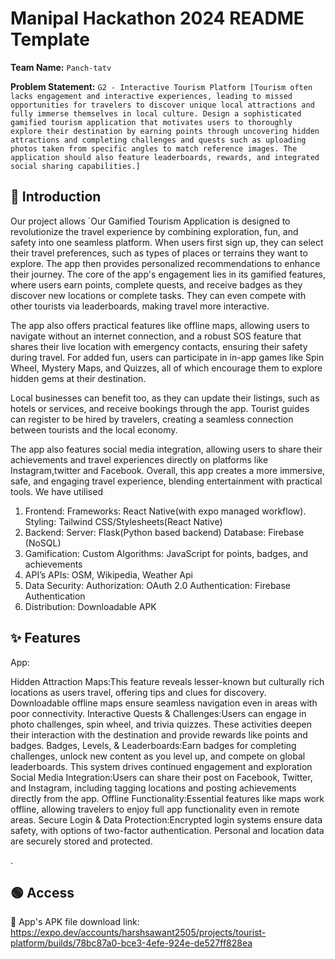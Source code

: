 # Manipal Hackathon 2024 README Template

**Team Name:** `Panch-tatv`

**Problem Statement:** `G2 - Interactive Tourism Platform
[Tourism often lacks engagement and interactive experiences, leading to missed opportunities for travelers to discover unique local attractions and fully immerse themselves in local culture. Design a sophisticated gamified tourism application that motivates users to thoroughly explore their destination by earning points through uncovering hidden attractions and completing challenges and quests such as uploading photos taken from specific angles to match reference images. The application should also feature leaderboards, rewards, and integrated social sharing capabilities.]`

## 📜 Introduction

Our project allows `Our Gamified Tourism Application is designed to revolutionize the travel experience by combining exploration, fun, and safety into one seamless platform. When users first sign up, they can select their travel preferences, such as types of places or terrains they want to explore. The app then provides personalized recommendations to enhance their journey. The core of the app's engagement lies in its gamified features, where users earn points, complete quests, and receive badges as they discover new locations or complete tasks. They can even compete with other tourists via leaderboards, making travel more interactive.

The app also offers practical features like offline maps, allowing users to navigate without an internet connection, and a robust SOS  feature that shares their live location with emergency contacts, ensuring their safety during travel. For added fun, users can participate in in-app games like Spin Wheel, Mystery Maps, and Quizzes, all of which encourage them to explore hidden gems at their destination.

Local businesses can benefit too, as they can update their listings, such as hotels or services, and receive bookings through the app. Tourist guides can register to be hired by travelers, creating a seamless connection between tourists and the local economy. 

The app also features social media integration, allowing users to share their achievements and travel experiences directly on platforms like Instagram,twitter and Facebook. Overall, this app creates a more immersive, safe, and engaging travel experience, blending entertainment with practical tools.
  We have utilised 
  1. Frontend:
  Frameworks: React Native(with expo managed workflow).
  Styling:  Tailwind CSS/Stylesheets(React Native)
  2. Backend:
  Server: Flask(Python based backend) 
  Database: Firebase (NoSQL)
  3. Gamification:
  Custom Algorithms: JavaScript for points, badges, and achievements
  4. API’s
  APIs: OSM, Wikipedia, Weather Api
  5. Data Security:
  Authorization: OAuth 2.0
  Authentication: Firebase Authentication
  6. Distribution:
  Downloadable APK
  

## ✨ Features

App:

Hidden Attraction Maps:This feature reveals lesser-known but culturally rich locations as users travel, offering tips and clues for discovery. Downloadable offline maps ensure seamless navigation even in areas with poor connectivity.
Interactive Quests & Challenges:Users can engage in photo challenges, spin wheel, and trivia quizzes. These activities deepen their interaction with the destination and provide rewards like points and badges.
Badges, Levels, & Leaderboards:Earn badges for completing challenges, unlock new content as you level up, and compete on global leaderboards. This system drives continued engagement and exploration
Social Media Integration:Users can share their post on Facebook, Twitter, and Instagram, including tagging locations and posting achievements directly from the app.
Offline Functionality:Essential features like maps work offline, allowing travelers to enjoy full app functionality even in remote areas.
Secure Login & Data Protection:Encrypted login systems ensure data safety, with options of two-factor authentication. Personal and location data are securely stored and protected.


.


## 🟢 Access



📱 App's APK file download link: https://expo.dev/accounts/harshsawant2505/projects/tourist-platform/builds/78bc87a0-bce3-4efe-924e-de527ff828ea




